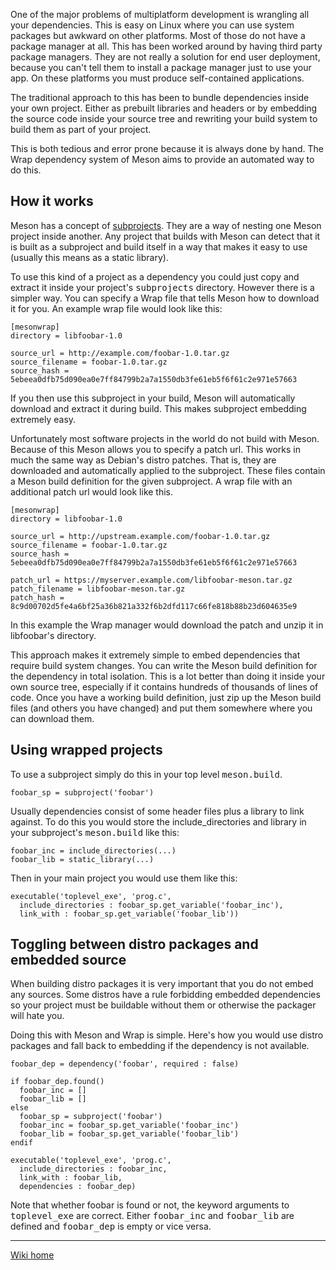 One of the major problems of multiplatform development is wrangling all your dependencies. This is easy on Linux where you can use system packages but awkward on other platforms. Most of those do not have a package manager at all. This has been worked around by having third party package managers. They are not really a solution for end user deployment, because you can't tell them to install a package manager just to use your app. On these platforms you must produce self-contained applications.

The traditional approach to this has been to bundle dependencies inside your own project. Either as prebuilt libraries and headers or by embedding the source code inside your source tree and rewriting your build system to build them as part of your project.

This is both tedious and error prone because it is always done by hand. The Wrap dependency system of Meson aims to provide an automated way to do this.

## How it works

Meson has a concept of [subprojects](Subprojects). They are a way of nesting one Meson project inside another. Any project that builds with Meson can detect that it is built as a subproject and build itself in a way that makes it easy to use (usually this means as a static library).

To use this kind of a project as a dependency you could just copy and extract it inside your project's <tt>subprojects</tt> directory. However there is a simpler way. You can specify a Wrap file that tells Meson how to download it for you. An example wrap file would look like this:

    [mesonwrap]
    directory = libfoobar-1.0

    source_url = http://example.com/foobar-1.0.tar.gz
    source_filename = foobar-1.0.tar.gz
    source_hash = 5ebeea0dfb75d090ea0e7ff84799b2a7a1550db3fe61eb5f6f61c2e971e57663

If you then use this subproject in your build, Meson will automatically download and extract it during build. This makes subproject embedding extremely easy.

Unfortunately most software projects in the world do not build with Meson. Because of this Meson allows you to specify a patch url. This works in much the same way as Debian's distro patches. That is, they are downloaded and automatically applied to the subproject. These files contain a Meson build definition for the given subproject. A wrap file with an additional patch url would look like this.

    [mesonwrap]
    directory = libfoobar-1.0

    source_url = http://upstream.example.com/foobar-1.0.tar.gz
    source_filename = foobar-1.0.tar.gz
    source_hash = 5ebeea0dfb75d090ea0e7ff84799b2a7a1550db3fe61eb5f6f61c2e971e57663

    patch_url = https://myserver.example.com/libfoobar-meson.tar.gz
    patch_filename = libfoobar-meson.tar.gz
    patch_hash = 8c9d00702d5fe4a6bf25a36b821a332f6b2dfd117c66fe818b88b23d604635e9

In this example the Wrap manager would download the patch and unzip it in libfoobar's directory.

This approach makes it extremely simple to embed dependencies that require build system changes. You can write the Meson build definition for the dependency in total isolation. This is a lot better than doing it inside your own source tree, especially if it contains hundreds of thousands of lines of code. Once you have a working build definition, just zip up the Meson build files (and others you have changed) and put them somewhere where you can download them.

## Using wrapped projects

To use a subproject simply do this in your top level <tt>meson.build</tt>.

    foobar_sp = subproject('foobar')

Usually dependencies consist of some header files plus a library to link against. To do this you would store the include_directories and library in your subproject's <tt>meson.build</tt> like this:

    foobar_inc = include_directories(...)
    foobar_lib = static_library(...)

Then in your main project you would use them like this:

    executable('toplevel_exe', 'prog.c',
      include_directories : foobar_sp.get_variable('foobar_inc'),
      link_with : foobar_sp.get_variable('foobar_lib'))

## Toggling between distro packages and embedded source

When building distro packages it is very important that you do not embed any sources. Some distros have a rule forbidding embedded dependencies so your project must be buildable without them or otherwise the packager will hate you.

Doing this with Meson and Wrap is simple. Here's how you would use distro packages and fall back to embedding if the dependency is not available.

    foobar_dep = dependency('foobar', required : false)

    if foobar_dep.found()
      foobar_inc = []
      foobar_lib = []
    else
      foobar_sp = subproject('foobar')
      foobar_inc = foobar_sp.get_variable('foobar_inc')
      foobar_lib = foobar_sp.get_variable('foobar_lib')
    endif

    executable('toplevel_exe', 'prog.c',
      include_directories : foobar_inc,
      link_with : foobar_lib,
      dependencies : foobar_dep)

Note that whether foobar is found or not, the keyword arguments to <tt>toplevel_exe</tt> are correct. Either <tt>foobar_inc</tt> and <tt>foobar_lib</tt> are defined and <tt>foobar_dep</tt> is empty or vice versa.

----

[Wiki home](Home)